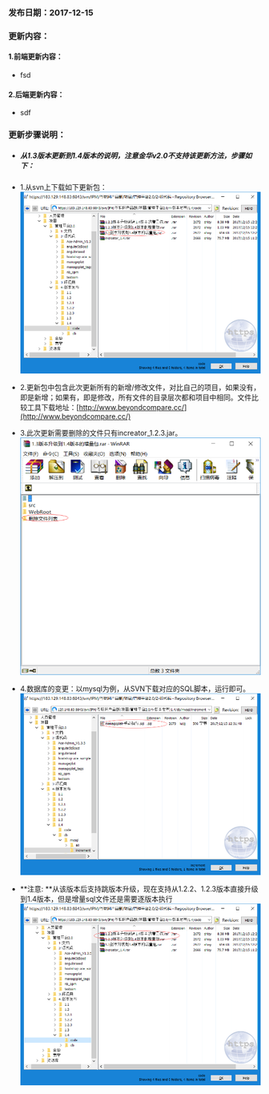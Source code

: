 ### 发布日期：2017-12-15

### 更新内容：

#### 1.前端更新内容：

* fsd

#### 2.后端更新内容：

* sdf


### 更新步骤说明：

* ##### 从1.3版本更新到1.4版本的说明，注意金华v2.0不支持该更新方法，步骤如下：
* 1.从svn上下载如下更新包：  
  ![](/assets/V1.4-1.png)
* 2.更新包中包含此次更新所有的新增/修改文件，对比自己的项目，如果没有，即是新增；如果有，即是修改，所有文件的目录层次都和项目中相同。文件比较工具下载地址：[http://www.beyondcompare.cc/](http://www.beyondcompare.cc/)

* 3.此次更新需要删除的文件只有increator\_1.2.3.jar。
![](/assets/V1.4-2.png)
* 4.数据库的变更：以mysql为例，从SVN下载对应的SQL脚本，运行即可。  
  ![![](/assets/V1.3-2.png)](/assets/V1.4-3.png)
* **注意: **从该版本后支持跳版本升级，现在支持从1.2.2、1.2.3版本直接升级到1.4版本，但是增量sql文件还是需要逐版本执行
![](/assets/V1.4-4.png)



